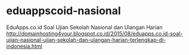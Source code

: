 # eduappscoid-nasional
EduApps.co.id Soal Ujian Sekolah Nasional dan Ulangan Harian
http://domainhosting4your.blogspot.co.id/2015/08/eduapps.co.id-soal-ujian-nasional-ujian-sekolah-dan-ulangan-harian-terlengkap-di-indonesia.html
